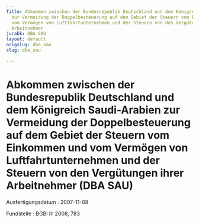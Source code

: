 ```yaml
---
Title: Abkommen zwischen der Bundesrepublik Deutschland und dem Königreich Saudi-Arabien
  zur Vermeidung der Doppelbesteuerung auf dem Gebiet der Steuern vom Einkommen und
  vom Vermögen von Luftfahrtunternehmen und der Steuern von den Vergütungen ihrer
  Arbeitnehmer
jurabk: DBA SAU
layout: default
origslug: dba_sau
slug: dba_sau

---
```


# Abkommen zwischen der Bundesrepublik Deutschland und dem Königreich Saudi-Arabien zur Vermeidung der Doppelbesteuerung auf dem Gebiet der Steuern vom Einkommen und vom Vermögen von Luftfahrtunternehmen und der Steuern von den Vergütungen ihrer Arbeitnehmer (DBA SAU)

Ausfertigungsdatum
:   2007-11-08

Fundstelle
:   BGBl II: 2008, 783

